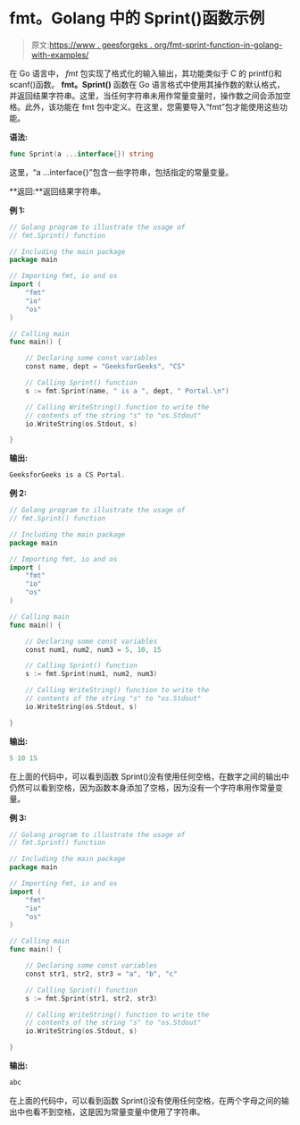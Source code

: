 # fmt。Golang 中的 Sprint()函数示例

> 原文:[https://www . geesforgeks . org/fmt-sprint-function-in-golang-with-examples/](https://www.geeksforgeeks.org/fmt-sprint-function-in-golang-with-examples/)

在 Go 语言中， *fmt* 包实现了格式化的输入输出，其功能类似于 C 的 printf()和 scanf()函数。 **fmt。Sprint()** 函数在 Go 语言格式中使用其操作数的默认格式，并返回结果字符串。这里，当任何字符串未用作常量变量时，操作数之间会添加空格。此外，该功能在 fmt 包中定义。在这里，您需要导入“fmt”包才能使用这些功能。

**语法:**

```go
func Sprint(a ...interface{}) string

```

这里，“a …interface{}”包含一些字符串，包括指定的常量变量。

**返回:**返回结果字符串。

**例 1:**

```go
// Golang program to illustrate the usage of
// fmt.Sprint() function

// Including the main package
package main

// Importing fmt, io and os
import (
    "fmt"
    "io"
    "os"
)

// Calling main
func main() {

    // Declaring some const variables
    const name, dept = "GeeksforGeeks", "CS"

    // Calling Sprint() function
    s := fmt.Sprint(name, " is a ", dept, " Portal.\n")

    // Calling WriteString() function to write the
    // contents of the string "s" to "os.Stdout"
    io.WriteString(os.Stdout, s)

}
```

**输出:**

```go
GeeksforGeeks is a CS Portal.

```

**例 2:**

```go
// Golang program to illustrate the usage of
// fmt.Sprint() function

// Including the main package
package main

// Importing fmt, io and os
import (
    "fmt"
    "io"
    "os"
)

// Calling main
func main() {

    // Declaring some const variables
    const num1, num2, num3 = 5, 10, 15

    // Calling Sprint() function
    s := fmt.Sprint(num1, num2, num3)

    // Calling WriteString() function to write the
    // contents of the string "s" to "os.Stdout"
    io.WriteString(os.Stdout, s)

}
```

**输出:**

```go
5 10 15

```

在上面的代码中，可以看到函数 Sprint()没有使用任何空格，在数字之间的输出中仍然可以看到空格，因为函数本身添加了空格，因为没有一个字符串用作常量变量。

**例 3:**

```go
// Golang program to illustrate the usage of
// fmt.Sprint() function

// Including the main package
package main

// Importing fmt, io and os
import (
    "fmt"
    "io"
    "os"
)

// Calling main
func main() {

    // Declaring some const variables
    const str1, str2, str3 = "a", "b", "c"

    // Calling Sprint() function
    s := fmt.Sprint(str1, str2, str3)

    // Calling WriteString() function to write the
    // contents of the string "s" to "os.Stdout"
    io.WriteString(os.Stdout, s)

}
```

**输出:**

```go
abc

```

在上面的代码中，可以看到函数 Sprint()没有使用任何空格，在两个字母之间的输出中也看不到空格，这是因为常量变量中使用了字符串。